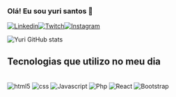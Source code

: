 ### Olá! Eu sou yuri santos 👾
[![Linkedin](https://img.shields.io/badge/LinkedIn-0077B5?style=for-the-badge&logo=linkedin&logoColor=white)](https://www.linkedin.com/in/yuri-santos-a89613257/)[![Twitch](https://img.shields.io/badge/Twitch-9146FF?style=for-the-badge&logo=twitch&logoColor=white)]([https://](https://www.twitch.tv/yuri_sntos))[![Instagram](https://img.shields.io/badge/Instagram-E4405F?style=for-the-badge&logo=instagram&logoColor=white)](https://www.instagram.com/yur_sntos/)

![Yuri GitHub stats](https://github-readme-stats.vercel.app/api?username=yurisntos&show_icons=true&theme=dracula)

## Tecnologias que utilizo no meu dia 
<div style="display: inline_block"></br>

<img align="center" alt="html5" src="https://img.shields.io/badge/HTML5-E34F26?style=for-the-badge&logo=html5&logoColor=white">

<img align="center" alt="css" src="https://img.shields.io/badge/CSS3-1572B6?style=for-the-badge&logo=css3&logoColor=white">

<img align="center" alt="Javascript" src="https://img.shields.io/badge/JavaScript-F7DF1E?style=for-the-badge&logo=javascript&logoColor=black">

<img align="center" alt="Php" src="https://img.shields.io/badge/PHP-777BB4?style=for-the-badge&logo=php&logoColor=white">

<img align="center" alt="React" src="https://img.shields.io/badge/React-20232A?style=for-the-badge&logo=react&logoColor=61DAFB">

<img align="center" alt="Bootstrap" src="https://img.shields.io/badge/Bootstrap-563D7C?style=for-the-badge&logo=bootstrap&logoColor=white">


  </div

